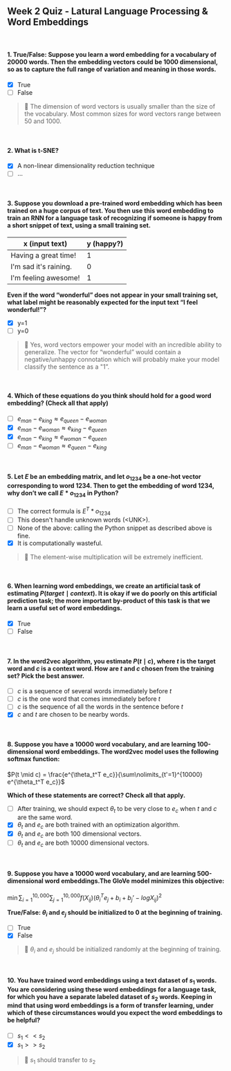 ## Week 2 Quiz - Latural Language Processing & Word Embeddings

</br>

#### 1. True/False: Suppose you learn a word embedding for a vocabulary of 20000 words. Then the embedding vectors could be 1000 dimensional, so as to capture the full range of variation and meaning in those words.
- [x] True
- [ ] False

> 📌 The dimension of word vectors is usually smaller than the size of the vocabulary. Most common sizes for word vectors range between 50 and 1000.


</br>

#### 2. What is t-SNE?
- [x] A non-linear dimensionality reduction technique
- [ ] ...

</br>

#### 3. Suppose you download a pre-trained word embedding which has been trained on a huge corpus of text. You then use this word embedding to train an RNN for a language task of recognizing if someone is happy from a short snippet of text, using a small training set.
|x (input text)|y (happy?)|
|---|---|
|Having a great time!|1|
|I'm sad it's raining.|0|
|I'm feeling awesome!|1|
**Even if the word “wonderful” does not appear in your small training set, what label might be reasonably expected for the input text “I feel wonderful!”?**
- [x] y=1
- [ ] y=0

> 📌 Yes, word vectors empower your model with an incredible ability to generalize. The vector for “wonderful” would contain a negative/unhappy connotation which will probably make your model classify the sentence as a "1”.

</br>

#### 4. Which of these equations do you think should hold for a good word embedding? (Check all that apply)
- [ ] $e_{man} - e_{king} \approx e_{queen} - e_{woman}$
- [x] $e_{man} - e_{woman} \approx e_{king} - e_{queen}$
- [x] $e_{man} - e_{king} \approx e_{woman} - e_{queen}$
- [ ] $e_{man} - e_{woman} \approx e_{queen} - e_{king}$

</br>

#### 5. Let $E$ be an embedding matrix, and let $o_{1234}$ be a one-hot vector corresponding to word 1234. Then to get the embedding of word 1234, why don’t we call $E * o_{1234}$ in Python?
- [ ] The correct formula is $E^T * o_{1234}$
- [ ] This doesn't handle unknown words (\<UNK>).
- [ ] None of the above: calling the Python snippet as described above is fine.
- [x] It is computationally wasteful.

> 📌 The element-wise multiplication will be extremely inefficient.

</br>

#### 6. When learning word embeddings, we create an artificial task of estimating $P(target \mid context)$. It is okay if we do poorly on this artificial prediction task; the more important by-product of this task is that we learn a useful set of word embeddings. 
- [x] True
- [ ] False

</br>

#### 7. In the word2vec algorithm, you estimate $P(t \mid c)$, where $t$ is the target word and $c$ is a context word. How are $t$ and $c$ chosen from the training set? Pick the best answer.
- [ ] $c$ is a sequence of several words immediately before $t$
- [ ] $c$ is the one word that comes immediately before $t$
- [ ] $c$ is the sequence of all the words in the sentence before $t$
- [x] $c$ and $t$ are chosen to be nearby words.

</br>

#### 8. Suppose you have a 10000 word vocabulary, and are learning 100-dimensional word embeddings. The word2vec model uses the following softmax function:

$P(t \mid c) = \frac{e^{\theta_t^T e_c}}{\sum\nolimits_{t'=1}^{10000} e^{\theta_t^T e_c}}$

**Which of these statements are correct? Check all that apply.**
- [ ] After training, we should expect $\theta_t$ to be very close to $e_c$ when $t$ and $c$ are the same word.
- [x] $\theta_t$ and $e_c$ are both trained with an optimization algorithm.
- [x] $\theta_t$ and $e_c$ are both 100 dimensional vectors.
- [ ] $\theta_t$ and $e_c$ are both 10000 dimensional vectors.

</br>

#### 9. Suppose you have a 10000 word vocabulary, and are learning 500-dimensional word embeddings.The GloVe model minimizes this objective:

$\min \sum\nolimits_{i=1}^{10,000} \sum\nolimits_{j=1}^{10,000} f(X_{ij}) (\theta_i^T e_j + b_i + b_j’ - log X_{ij})^2$

**True/False: $\theta_i$ and $e_j$ should be initialized to 0 at the beginning of training.**
- [ ] True
- [x] False

> 📌 $\theta_i$ and $e_j$ should be initialized randomly at the beginning of training.

</br>

#### 10. You have trained word embeddings using a text dataset of $s_1$ words. You are considering using these word embeddings for a language task, for which you have a separate labeled dataset of $s_2$ words. Keeping in mind that using word embeddings is a form of transfer learning, under which of these circumstances would you expect the word embeddings to be helpful?
- [ ] $s_1 << s_2$
- [x] $s_1 >> s_2$

> 📌 $s_1$ should transfer to $s_2$
